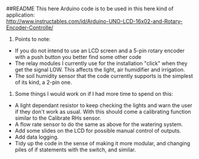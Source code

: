 ##README
This here Arduino code is to be used in this here kind of application:   
http://www.instructables.com/id/Arduino-UNO-LCD-16x02-and-Rotary-Encoder-Controlle/   
1. Points to note:
  * If you do not intend to use an LCD screen and a 5-pin rotary encoder with a push button
you better find some other code
  * The relay modules I currently use for the installation "click" when they get the signal 
LOW. This affects the light, air humidifier and irrigation.
  * The soil humidity sensor that the code currently supports is the simplest of its kind, a 
2-pin one.   
1. Some things I would work on if I had more time to spend on this:
  * A light dependant resistor to keep checking the lights and warn the user if they don't 
work as usual. With this should come a calibrating function similar to the Calibrate RHs
sensor.
  * A flow rate sensor to do the same as above for the watering system.
  * Add some slides on the LCD for possible manual control of outputs.
  * Add data logging.
  * Tidy up the code in the sense of making it more modular, and changing piles of 
if statements with the switch, and similar.